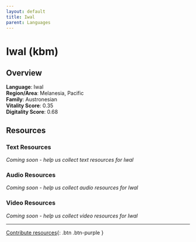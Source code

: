 ```yaml
---
layout: default
title: Iwal
parent: Languages
---
```


# Iwal (kbm)

## Overview

**Language**: Iwal  
**Region/Area**: Melanesia, Pacific  
**Family**: Austronesian  
**Vitality Score**: 0.35  
**Digitality Score**: 0.68  

## Resources

### Text Resources
*Coming soon - help us collect text resources for Iwal*

### Audio Resources
*Coming soon - help us collect audio resources for Iwal*

### Video Resources
*Coming soon - help us collect video resources for Iwal*

---

[Contribute resources](https://fairtrain.github.io/){: .btn .btn-purple }
